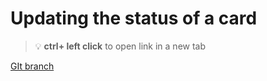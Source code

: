 # Updating the status of a card 


> :bulb: **ctrl+ left click** to open link in a new tab 

[GIt branch](https://github.com/codiku/react-native-todolist/tree/006-EN-update)